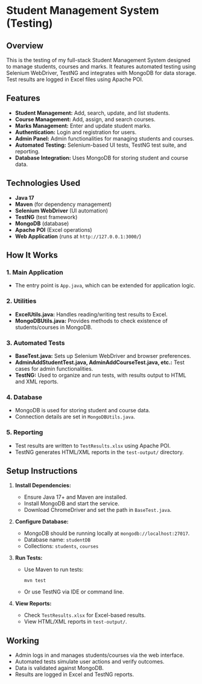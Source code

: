 # Student Management System (Testing)

## Overview

This is the testing of my full-stack Student Management System designed to manage students, courses and marks. It features automated testing using Selenium WebDriver, TestNG and integrates with MongoDB for data storage. Test results are logged in Excel files using Apache POI.

## Features

- **Student Management:** Add, search, update, and list students.
- **Course Management:** Add, assign, and search courses.
- **Marks Management:** Enter and update student marks.
- **Authentication:** Login and registration for users.
- **Admin Panel:** Admin functionalities for managing students and courses.
- **Automated Testing:** Selenium-based UI tests, TestNG test suite, and reporting.
- **Database Integration:** Uses MongoDB for storing student and course data.

## Technologies Used

- **Java 17**
- **Maven** (for dependency management)
- **Selenium WebDriver** (UI automation)
- **TestNG** (test framework)
- **MongoDB** (database)
- **Apache POI** (Excel operations)
- **Web Application** (runs at `http://127.0.0.1:3000/`)

## How It Works

### 1. Main Application

- The entry point is `App.java`, which can be extended for application logic.

### 2. Utilities

- **ExcelUtils.java:** Handles reading/writing test results to Excel.
- **MongoDBUtils.java:** Provides methods to check existence of students/courses in MongoDB.

### 3. Automated Tests

- **BaseTest.java:** Sets up Selenium WebDriver and browser preferences.
- **AdminAddStudentTest.java, AdminAddCourseTest.java, etc.:** Test cases for admin functionalities.
- **TestNG:** Used to organize and run tests, with results output to HTML and XML reports.

### 4. Database

- MongoDB is used for storing student and course data.
- Connection details are set in `MongoDBUtils.java`.

### 5. Reporting

- Test results are written to `TestResults.xlsx` using Apache POI.
- TestNG generates HTML/XML reports in the `test-output/` directory.

## Setup Instructions

1. **Install Dependencies:**
	- Ensure Java 17+ and Maven are installed.
	- Install MongoDB and start the service.
	- Download ChromeDriver and set the path in `BaseTest.java`.

2. **Configure Database:**
	- MongoDB should be running locally at `mongodb://localhost:27017`.
	- Database name: `studentDB`
	- Collections: `students`, `courses`

3. **Run Tests:**
	- Use Maven to run tests:  
	  ```
	  mvn test
	  ```
	- Or use TestNG via IDE or command line.

4. **View Reports:**
	- Check `TestResults.xlsx` for Excel-based results.
	- View HTML/XML reports in `test-output/`.

## Working

- Admin logs in and manages students/courses via the web interface.
- Automated tests simulate user actions and verify outcomes.
- Data is validated against MongoDB.
- Results are logged in Excel and TestNG reports.
